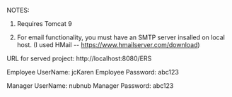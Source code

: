 NOTES: 
  
  1. Requires Tomcat 9
  
  2. For email functionality, you must have an SMTP server insalled on local host. (I used HMail  -- https://www.hmailserver.com/download)

URL for served project: http://localhost:8080/ERS

Employee UserName: jcKaren
Employee Password: abc123

Manager UserName: nubnub
Manager Password: abc123
